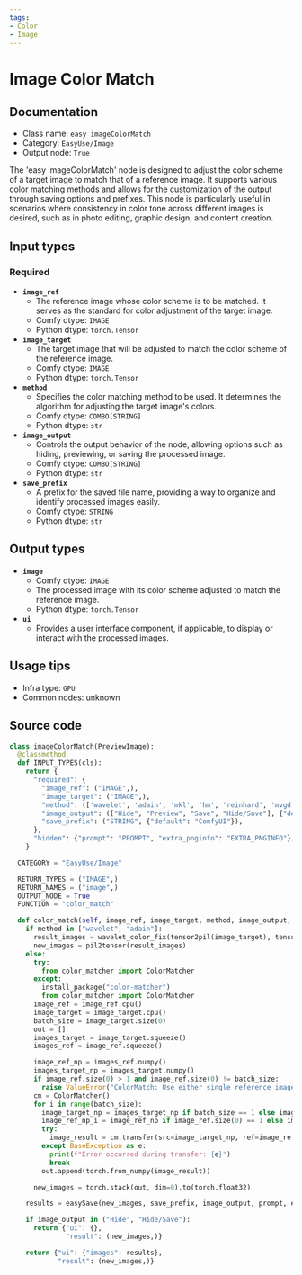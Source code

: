 ```yaml
---
tags:
- Color
- Image
---
```


# Image Color Match
## Documentation
- Class name: `easy imageColorMatch`
- Category: `EasyUse/Image`
- Output node: `True`

The 'easy imageColorMatch' node is designed to adjust the color scheme of a target image to match that of a reference image. It supports various color matching methods and allows for the customization of the output through saving options and prefixes. This node is particularly useful in scenarios where consistency in color tone across different images is desired, such as in photo editing, graphic design, and content creation.
## Input types
### Required
- **`image_ref`**
    - The reference image whose color scheme is to be matched. It serves as the standard for color adjustment of the target image.
    - Comfy dtype: `IMAGE`
    - Python dtype: `torch.Tensor`
- **`image_target`**
    - The target image that will be adjusted to match the color scheme of the reference image.
    - Comfy dtype: `IMAGE`
    - Python dtype: `torch.Tensor`
- **`method`**
    - Specifies the color matching method to be used. It determines the algorithm for adjusting the target image's colors.
    - Comfy dtype: `COMBO[STRING]`
    - Python dtype: `str`
- **`image_output`**
    - Controls the output behavior of the node, allowing options such as hiding, previewing, or saving the processed image.
    - Comfy dtype: `COMBO[STRING]`
    - Python dtype: `str`
- **`save_prefix`**
    - A prefix for the saved file name, providing a way to organize and identify processed images easily.
    - Comfy dtype: `STRING`
    - Python dtype: `str`
## Output types
- **`image`**
    - Comfy dtype: `IMAGE`
    - The processed image with its color scheme adjusted to match the reference image.
    - Python dtype: `torch.Tensor`
- **`ui`**
    - Provides a user interface component, if applicable, to display or interact with the processed images.
## Usage tips
- Infra type: `GPU`
- Common nodes: unknown


## Source code
```python
class imageColorMatch(PreviewImage):
  @classmethod
  def INPUT_TYPES(cls):
    return {
      "required": {
        "image_ref": ("IMAGE",),
        "image_target": ("IMAGE",),
        "method": (['wavelet', 'adain', 'mkl', 'hm', 'reinhard', 'mvgd', 'hm-mvgd-hm', 'hm-mkl-hm'],),
        "image_output": (["Hide", "Preview", "Save", "Hide/Save"], {"default": "Preview"}),
        "save_prefix": ("STRING", {"default": "ComfyUI"}),
      },
      "hidden": {"prompt": "PROMPT", "extra_pnginfo": "EXTRA_PNGINFO"},
    }

  CATEGORY = "EasyUse/Image"

  RETURN_TYPES = ("IMAGE",)
  RETURN_NAMES = ("image",)
  OUTPUT_NODE = True
  FUNCTION = "color_match"

  def color_match(self, image_ref, image_target, method, image_output, save_prefix, prompt=None, extra_pnginfo=None):
    if method in ["wavelet", "adain"]:
      result_images = wavelet_color_fix(tensor2pil(image_target), tensor2pil(image_ref)) if method == 'wavelet' else adain_color_fix(tensor2pil(image_target), tensor2pil(image_ref))
      new_images = pil2tensor(result_images)
    else:
      try:
        from color_matcher import ColorMatcher
      except:
        install_package("color-matcher")
        from color_matcher import ColorMatcher
      image_ref = image_ref.cpu()
      image_target = image_target.cpu()
      batch_size = image_target.size(0)
      out = []
      images_target = image_target.squeeze()
      images_ref = image_ref.squeeze()

      image_ref_np = images_ref.numpy()
      images_target_np = images_target.numpy()
      if image_ref.size(0) > 1 and image_ref.size(0) != batch_size:
        raise ValueError("ColorMatch: Use either single reference image or a matching batch of reference images.")
      cm = ColorMatcher()
      for i in range(batch_size):
        image_target_np = images_target_np if batch_size == 1 else images_target[i].numpy()
        image_ref_np_i = image_ref_np if image_ref.size(0) == 1 else images_ref[i].numpy()
        try:
          image_result = cm.transfer(src=image_target_np, ref=image_ref_np_i, method=method)
        except BaseException as e:
          print(f"Error occurred during transfer: {e}")
          break
        out.append(torch.from_numpy(image_result))

      new_images = torch.stack(out, dim=0).to(torch.float32)

    results = easySave(new_images, save_prefix, image_output, prompt, extra_pnginfo)

    if image_output in ("Hide", "Hide/Save"):
      return {"ui": {},
              "result": (new_images,)}

    return {"ui": {"images": results},
            "result": (new_images,)}

```
